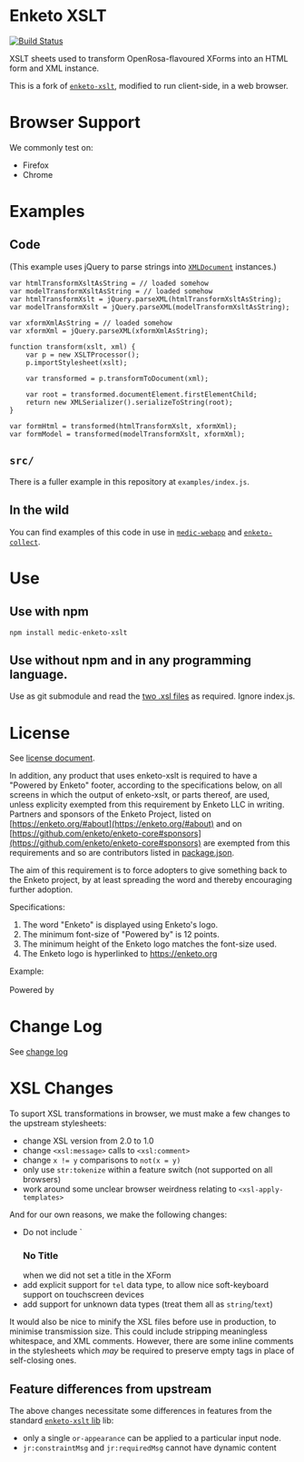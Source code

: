 Enketo XSLT 
===========

[![Build Status](https://travis-ci.org/medic/enketo-xslt.svg?branch=master)](https://travis-ci.org/medic/enketo-xslt)

XSLT sheets used to transform OpenRosa-flavoured XForms into an HTML form and XML instance.

This is a fork of [`enketo-xslt`](https://github.com/enketo/enketo-xslt), modified to run client-side, in a web browser.

# Browser Support

We commonly test on:

* Firefox
* Chrome

# Examples

## Code

(This example uses jQuery to parse strings into [`XMLDocument`](https://developer.mozilla.org/en-US/docs/Web/API/XMLDocument) instances.)

	var htmlTransformXsltAsString = // loaded somehow
	var modelTransformXsltAsString = // loaded somehow
	var htmlTransformXslt = jQuery.parseXML(htmlTransformXsltAsString);
	var modelTransformXslt = jQuery.parseXML(modelTransformXsltAsString);

	var xformXmlAsString = // loaded somehow
	var xformXml = jQuery.parseXML(xformXmlAsString);

	function transform(xslt, xml) {
		var p = new XSLTProcessor();
		p.importStylesheet(xslt);

		var transformed = p.transformToDocument(xml);

		var root = transformed.documentElement.firstElementChild;
		return new XMLSerializer().serializeToString(root);
	}

	var formHtml = transformed(htmlTransformXslt, xformXml);
	var formModel = transformed(modelTransformXslt, xformXml);

## `src/`

There is a fuller example in this repository at `examples/index.js`.

## In the wild

You can find examples of this code in use in [`medic-webapp`](https://github.com/medic/medic-webapp/) and [`enketo-collect`](https://github.com/alxndrsn/enketo-collect).

# Use

## Use with npm

	npm install medic-enketo-xslt

## Use without npm and in any programming language. 

Use as git submodule and read the [two .xsl files](./xsl) as required. Ignore index.js.

# License

See [license document](./LICENSE).

In addition, any product that uses enketo-xslt is required to have a "Powered by Enketo" footer, according to the specifications below, on all screens in which the output of enketo-xslt, or parts thereof, are used, unless explicity exempted from this requirement by Enketo LLC in writing. Partners and sponsors of the Enketo Project, listed on [https://enketo.org/#about](https://enketo.org/#about) and on [https://github.com/enketo/enketo-core#sponsors](https://github.com/enketo/enketo-core#sponsors) are exempted from this requirements and so are contributors listed in [package.json](./package.json).

The aim of this requirement is to force adopters to give something back to the Enketo project, by at least spreading the word and thereby encouraging further adoption.

Specifications:

1. The word "Enketo" is displayed using Enketo's logo.
2. The minimum font-size of "Powered by" is 12 points.
3. The minimum height of the Enketo logo matches the font-size used.
4. The Enketo logo is hyperlinked to https://enketo.org

Example:

Powered by <a href="https://enketo.org"><img height="16" style="height: 16px;" src="https://enketo.org/media/images/logos/enketo_bare_150x56.png" /></a>

# Change Log

See [change log](./CHANGELOG.md)

# XSL Changes

To suport XSL transformations in browser, we must make a few changes to the upstream stylesheets:

* change XSL version from 2.0 to 1.0
* change `<xsl:message>` calls to `<xsl:comment>`
* change `x != y` comparisons to `not(x = y)`
* only use `str:tokenize` within a feature switch (not supported on all browsers)
* work around some unclear browser weirdness relating to `<xsl-apply-templates>`

And for our own reasons, we make the following changes:

* Do not include `<h3>No Title</h3> when we did not set a title in the XForm
* add explicit support for `tel` data type, to allow nice soft-keyboard support on touchscreen devices
* add support for unknown data types (treat them all as `string`/`text`)

It would also be nice to minify the XSL files before use in production, to minimise transmission size.  This could include stripping meaningless whitespace, and XML comments.  However, there are some inline comments in the stylesheets which _may_ be required to preserve empty tags in place of self-closing ones.

## Feature differences from upstream

The above changes necessitate some differences in features from the standard [`enketo-xslt` lib](https://github.com/enketo/enketo-xslt/) lib:

* only a single `or-appearance` can be applied to a particular input node.
* `jr:constraintMsg` and `jr:requiredMsg` cannot have dynamic content
